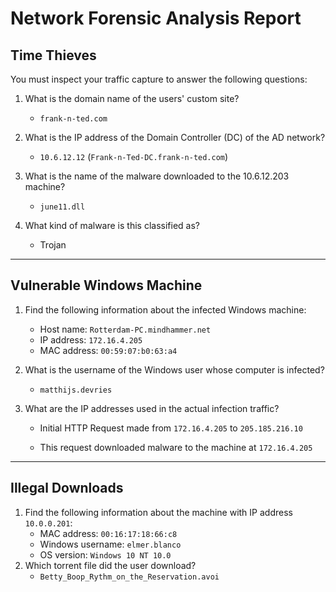 # Network Forensic Analysis Report

## Time Thieves 
You must inspect your traffic capture to answer the following questions:

1. What is the domain name of the users' custom site?
   - `frank-n-ted.com`

1. What is the IP address of the Domain Controller (DC) of the AD network?
   - `10.6.12.12` (`Frank-n-Ted-DC.frank-n-ted.com`)

1. What is the name of the malware downloaded to the 10.6.12.203 machine?
   - `june11.dll`

1. What kind of malware is this classified as?
   - Trojan

---

## Vulnerable Windows Machine

1. Find the following information about the infected Windows machine:
   - Host name: `Rotterdam-PC.mindhammer.net`
   - IP address: `172.16.4.205`
   - MAC address: `00:59:07:b0:63:a4`
2. What is the username of the Windows user whose computer is infected?
   - `matthijs.devries`

1. What are the IP addresses used in the actual infection traffic?

   - Initial HTTP Request made from `172.16.4.205` to `205.185.216.10`

   - This request downloaded malware to the machine at `172.16.4.205`

---

## Illegal Downloads

1. Find the following information about the machine with IP address `10.0.0.201`:
    - MAC address: `00:16:17:18:66:c8`
    - Windows username: `elmer.blanco`
    - OS version: `Windows 10 NT 10.0`
2. Which torrent file did the user download?
    - `Betty_Boop_Rythm_on_the_Reservation.avoi`


